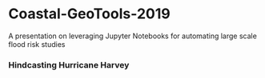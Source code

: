 # Coastal-GeoTools-2019
A presentation on leveraging Jupyter Notebooks for automating large scale flood risk studies 

### Hindcasting Hurricane Harvey
